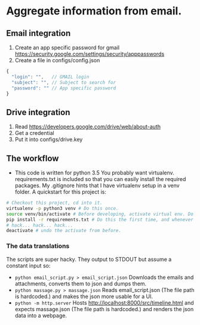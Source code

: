 # Aggregate information from email.

## Email integration

1. Create an app specific password for gmail https://security.google.com/settings/security/apppasswords
1. Create a file in configs/config.json

```javascript
{
  "login": "",   // GMAIL login
  "subject": "", // Subject to search for
  "password": "" // App specific password
}
```

## Drive integration

1. Read https://developers.google.com/drive/web/about-auth
1. Get a credential
1. Put it into configs/drive.key


## The workflow

* This code is written for python 3.5 You probably want virtualenv. requirements.txt is included so that you can easily install the required packages. My .gitignore hints that I have virtualenv setup in a venv folder. A quickstart for this project is:

```bash
# Checkout this project, cd into it.
virtualenv -p python3 venv # Do this once.
source venv/bin/activate # Before developing, activate virtual env. Do this in every shell you run python in.
pip install -r requirements.txt # Do this the first time, and whenever requirements.txt changes.
# hack... hack... hack...
deactivate # undo the activate from before.
```

### The data translations

The scripts are super hacky. They output to STDOUT but assume a constant input so:

* `python email_script.py > email_script.json` Downloads the emails and attachments, converts them to json and dumps them.
* `python massage.py > massage.json` Reads email_script.json (The file path is hardcoded.) and makes the json more
  usable for a UI.
* `python -m http.server` Hosts <http://localhost:8000/src/timeline.html> and expects massage.json (The file path is hardcoded.) and renders the json data into a webpage.
